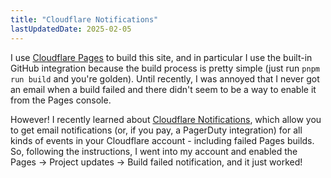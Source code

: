 ```yaml
---
title: "Cloudflare Notifications"
lastUpdatedDate: 2025-02-05
---
```


I use [Cloudflare Pages](https://pages.cloudflare.com) to build this site, and in particular I use the built-in GitHub integration because the build process is pretty simple (just run `pnpm run build` and you're golden).
Until recently, I was annoyed that I never got an email when a build failed and there didn't seem to be a way to enable it from the Pages console.

However! I recently learned about [Cloudflare Notifications](https://developers.cloudflare.com/notifications/), which allow you to get email notifications (or, if you pay, a PagerDuty integration) for all kinds of events in your Cloudflare account - including failed Pages builds.
So, following the instructions, I went into my account and enabled the Pages -> Project updates -> Build failed notification, and it just worked!